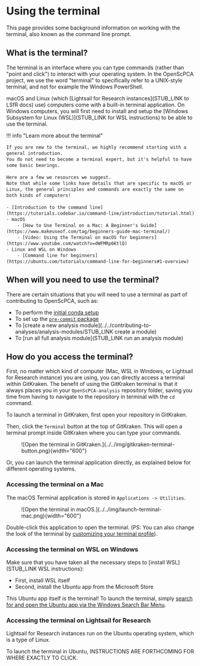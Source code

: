 # Using the terminal

This page provides some background information on working with the terminal, also known as the command line prompt.


## What is the terminal?

The terminal is an interface where you can type commands (rather than "point and click") to interact with your operating system.
In the OpenScPCA project, we use the word "terminal" to specifically refer to a UNIX-style terminal, and not for example the Windows PowerShell.

macOS and Linux (which [Lightsail for Research instances](STUB_LINK to LSfR docs) use) computers come with a built-in terminal application.
On Windows computers, you will first need to install and setup the [Windows Subsystem for Linux (WSL)](STUB_LINK for WSL instructions) to be able to use the terminal.

!!! info "Learn more about the terminal"

    If you are new to the terminal, we highly recommend starting with a general introduction.
    You do not need to become a terminal expert, but it's helpful to have some basic bearings.

    Here are a few we resources we suggest.
    Note that while some links have details that are specific to macOS or Linux, the general principles and commands are exactly the same on both kinds of computers!

    - [Introduction to the command line](https://tutorials.codebar.io/command-line/introduction/tutorial.html)
    - macOS
        - [How to Use Terminal on a Mac: A Beginner's Guide](https://www.makeuseof.com/tag/beginners-guide-mac-terminal/)
        - [Video: Using the Terminal on macOS for beginners](https://www.youtube.com/watch?v=dWFMRp6KtlQ)
    - Linux and WSL on Windows
        - [Command line for beginners](https://ubuntu.com/tutorials/command-line-for-beginners#1-overview)

## When will you need to use the terminal?

There are certain situations that you will need to use a terminal as part of contributing to OpenScPCA, such as:

- To perform the [initial conda setup](../../technical-setup/environment-setup/setup-conda.md)
- To set up the [`pre-commit` package](../../technical-setup/environment-setup/setup-precommit.md)
- To [create a new analysis module](../../contributing-to-analyses/analysis-modules/STUB_LINK create a module)
- To [run all full analysis module](STUB_LINK run an analysis module)

## How do you access the terminal?

First, no matter which kind of computer (Mac, WSL in Windows, or Lightsail for Research instance) you are using, you can directly access a terminal within GitKraken.
The benefit of using the GitKraken terminal is that it always places you in your `OpenScPCA-analysis` repository folder, saving you time from having to navigate to the repository in terminal with the `cd` command.

To launch a terminal in GitKraken, first open your repository in GitKraken.

Then, click the `Terminal` button at the top of GitKraken.
This will open a terminal prompt inside GitKraken where you can type your commands.

<figure markdown="span">
    ![Open the terminal in GitKraken.](../../img/gitkraken-terminal-button.png){width="600"}
</figure>
 <!-- TODO: Note this in case we need it for windows setup: https://help.gitkraken.com/gitkraken-client/terminal/#setting-the-default-terminal-on-windows. Also: https://help.gitkraken.com/gitkraken-client/windows-subsystem-for-linux/ -->


Or, you can launch the terminal application directly, as explained below for different operating systems.


### Accessing the terminal on a Mac

The macOS Terminal application is stored in `Applications -> Utilities`.

<figure markdown="span">
    ![Open the terminal in macOS.](../../img/launch-terminal-mac.png){width="600"}
</figure>

Double-click this application to open the terminal.
(PS: You can also change the look of the terminal by [customizing your terminal profile](https://support.apple.com/guide/terminal/profiles-change-terminal-windows-trml107/mac)).


### Accessing the terminal on WSL on Windows

Make sure that you have taken all the necessary steps to [install WSL](STUB_LINK WSL instructions):

- First, install WSL itself
- Second, install the Ubuntu app from the Microsoft Store

This Ubuntu app itself _is_ the terminal!
To launch the terminal, simply [search for and open the Ubuntu app via the Windows Search Bar Menu](https://canonical-ubuntu-wsl.readthedocs-hosted.com/en/latest/guides/install-ubuntu-wsl2/#method-1-microsoft-store).

### Accessing the terminal on Lightsail for Research

Lightsail for Research instances run on the Ubuntu operating system, which is a type of Linux.

To launch the terminal in Ubuntu, INSTRUCTIONS ARE FORTHCOMING FOR WHERE EXACTLY TO CLICK.
